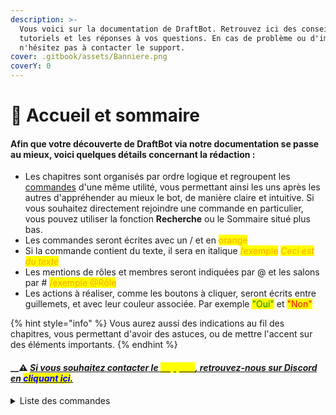 ```yaml
---
description: >-
  Vous voici sur la documentation de DraftBot. Retrouvez ici des conseils, des
  tutoriels et les réponses à vos questions. En cas de problème ou d'imprévu,
  n'hésitez pas à contacter le support.
cover: .gitbook/assets/Banniere.png
coverY: 0
---
```


# 📍 Accueil et sommaire

#### Afin que votre découverte de **DraftBot** via notre documentation se passe au mieux, voici quelques détails concernant la rédaction :

* Les chapitres sont organisés par ordre logique et regroupent les [commandes](https://www.draftbot.fr/commandes) d'une même utilité, vous permettant ainsi les uns après les autres d'appréhender au mieux le bot, de manière claire et intuitive. Si vous souhaitez directement rejoindre une commande en particulier, vous pouvez utiliser la fonction **Recherche** ou le Sommaire situé plus bas.
* Les commandes seront écrites avec un / et en <mark style="color:orange;">orange</mark>
* Si la commande contient du texte, il sera en italique <mark style="color:orange;">/exemple</mark> <mark style="color:orange;"></mark>_<mark style="color:orange;">Ceci est du texte</mark>_
* Les mentions de rôles et membres seront indiquées par @ et les salons par # <mark style="color:orange;">/exemple @Rôle</mark>
* Les actions à réaliser, comme les boutons à cliquer, seront écrits entre guillemets, et avec leur couleur associée. Par exemple <mark style="color:green;">"Oui"</mark> et <mark style="color:red;">"Non"</mark>

{% hint style="info" %}
Vous aurez aussi des indications au fil des chapitres, vous permettant d'avoir des astuces, ou de mettre l'accent sur des éléments importants.
{% endhint %}

#### __:warning: [_Si vous souhaitez contacter le <mark style="color:yellow;">Support</mark>, retrouvez-nous sur Discord en <mark style="color:blue;">cliquant ici</mark>._](https://discordapp.com/invite/DrzKVU3)

<details>

<summary>Liste des commandes</summary>

<mark style="background-color:orange;">**Bot :**</mark> aide - botinfo - [config ](slash/configuration/)- panel - ping - premium - shards - support - votes

<mark style="background-color:orange;">**Modération :**</mark> avertir - ban - expulser - mod - mute - normalize - note - sanctions - stickyroles - temprole - unban - unmute

<mark style="background-color:orange;">**Conversations :**</mark> citer - clear - copier - move - save

<mark style="background-color:orange;">**Interaction :**</mark> interserveur - rappel - reglement - restrictemoji - signaler - suggest - ticket

<mark style="background-color:orange;">**Informations :**</mark> description - info - localité - profil

<mark style="background-color:orange;">**Niveaux :**</mark> dropxp - level - recompenses - toplevel - updatexp

<mark style="background-color:orange;">**Economie :**</mark> boutique - daily - dropmoney - money - payer - topmoney - updatemoney

<mark style="background-color:orange;">**Inventaires :**</mark> inventaire - updateinventaire

<mark style="background-color:orange;">**Statistiques :**</mark> gameprofil - stats

<mark style="background-color:orange;">**Emotions :**</mark> interact

<mark style="background-color:orange;">**Jeux :**</mark> bingo - chifumi - jeux - pendu - puissance4 - tictactoe

<mark style="background-color:orange;">**Fun :**</mark> amour - anniversaire - blague - concours - rolldice - sondage - tv - youtube

<mark style="background-color:orange;">**Utilitaires :**</mark> avatar - backup - couleur - maths - meteo - qrcode - react - say

<mark style="background-color:orange;">**Commandes personnalisées**</mark>

<mark style="background-color:orange;">****</mark>

</details>
